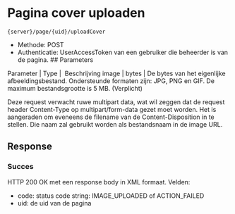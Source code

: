 ---
---

# Pagina cover uploaden



```
{server}/page/{uid}/uploadCover
```

* Methode: POST
* Authenticatie: UserAccessToken van een gebruiker die beheerder is van de pagina. ## Parameters


Parameter  |  Type |  Beschrijving
image |   bytes |  De bytes van het eigenlijke afbeeldingsbestand. Ondersteunde formaten zijn: JPG, PNG en GIF. De maximum bestandsgrootte is 5 MB. (Verplicht)

Deze request verwacht ruwe multipart data, wat wil zeggen dat de request header Content-Type op multipart/form-data gezet moet worden. Het is aangeraden om eveneens de filename van de Content-Disposition in te stellen. Die naam zal gebruikt worden als bestandsnaam in de image URL.

## Response

### Succes

HTTP 200 OK met een response body in XML formaat.
Velden:

* code: status code string: IMAGE\_UPLOADED of ACTION\_FAILED
* uid: de uid van de pagina
